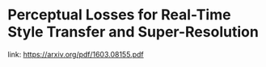 # Perceptual Losses for Real-Time Style Transfer and Super-Resolution

link: https://arxiv.org/pdf/1603.08155.pdf